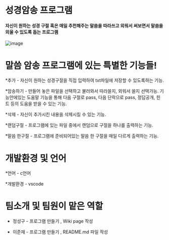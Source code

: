 



  # 성경암송 프로그램
  
  #### 자신이 원하는 성경 구절 혹은 매일 추천해주는 말씀을 따라쓰고 외워서 써보면서 말씀을 외울 수 있도록 돕는 프로그램


![image](https://user-images.githubusercontent.com/130740113/236632786-cbf6a20a-baf8-4c74-b51b-33d2f73beb75.png)






# 말씀 암송 프로그램에 있는 특별한 기능들! 
  
  
  
*추가 - 자신이 원하는 성경구절을 직접 입력하여 txt파일에 저장할 수 있도록하는 기능.	

*암송하기  - 만들어 놓은 파일을 선택하고 불러와서 따라쓸지, 외워서 쓸지 선택가능. 
          기능안에있는 도움말 기능을 통해 다음 구절로 pass, 다음 단락으로 pass, 정답공개, 힌트 등의 도움을 받을 수 있는 기능. 	
          
  *삭제 - 자신이 추가시킨 내용을 삭제시킬 수 있는 기능. 
  
  *랜덤구절 - 프로그램에 있는 파일 중에서 랜덤으로 구절을 하나를 출력하는 기능. 
  
  *말씀 한구절 - 프로그램에 준비되어있는 말씀 한 구절을 매일 다르게 출력하는 기능. 
  
  
 


# 개발환경 및 언어
  
  *언어 - c언어
  
  *개발환경 - vscode 


# 팀소개 및 팀원이 맡은 역할
  
  * 정성구 - 프로그램 만들기 , Wiki page 작성 
  
  * 이준재 - 프로그램 만들기 , README.md 파일 작성  

